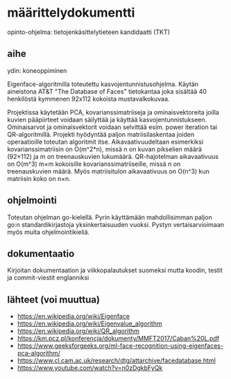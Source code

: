 # määrittelydokumentti
opinto-ohjelma: tietojenkäsittelytieteen kandidaatti (TKT)

## aihe
ydin: koneoppiminen

Eigenface-algoritmilla toteutettu kasvojentunnistusohjelma. Käytän aineistona AT&T "The Database of Faces" tietokantaa joka sisältää 40 henkilöstä kymmenen 92x112 kokoista mustavalkokuvaa. 

Projektissa käytetään PCA, kovarianssimatriiseja ja ominaisvektoreita joilla kuvien pääpiirteet voidaan säilyttää ja käyttää kasvojentunnistukseen. Ominaisarvot ja ominaisvektorit voidaan selvittää esim. power iteration tai QR-algoritmillä. Projekti hyödyntää paljon matriisilaskentaa joiden operaatioille toteutan algoritmit itse. Aikavaativuudeltaan esimerkiksi kovarianssimatriisin on O(m^2*n), missä n on kuvan pikselien määrä (92×112) ja m on treenauskuvien lukumäärä. QR-hajotelman aikavaativuus on O(m^3) m×m kokoisille kovarianssimatriiseille, missä n on treenauskuvien määrä. Myös matriisitulon aikavaativuus on O(n^3) kun matriisin koko on n×n.

## ohjelmointi
Toteutan ohjelman go-kielellä. Pyrin käyttämään mahdollisimman paljon go:n standardikirjastoja yksinkertaisuuden vuoksi. Pystyn vertaisarvioimaan myös muita ohjelmointikieliä.

## dokumentaatio
Kirjoitan dokumentaation ja viikkopalautukset suomeksi mutta koodin, testit ja commit-viestit englanniksi

## lähteet (voi muuttua)
- https://en.wikipedia.org/wiki/Eigenface
- https://en.wikipedia.org/wiki/Eigenvalue_algorithm
- https://en.wikipedia.org/wiki/QR_algorithm
- https://km.pcz.pl/konferencja/dokumenty/MMFT2017/Caban%20L.pdf
- https://www.geeksforgeeks.org/ml-face-recognition-using-eigenfaces-pca-algorithm/
- https://www.cl.cam.ac.uk/research/dtg/attarchive/facedatabase.html
- https://www.youtube.com/watch?v=n0zDgkbFyQk